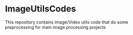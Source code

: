 # ImageUtilsCodes
This repository contains Image/Video utils code that do some preprocessing for main image processing projects
